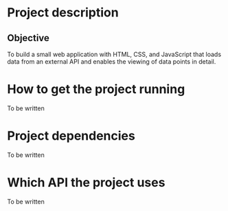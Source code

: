 # Project description
## Objective
To build a small web application with HTML, CSS, and JavaScript that loads
data from an external API and enables the viewing of data points in detail.


# How to get the project running
To be written

# Project dependencies 
<!-- (e.g., JavaScript version, ESLint rules) -->
To be written

# Which API the project uses
To be written